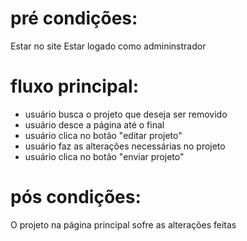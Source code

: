 # pré condições:
Estar no site
Estar logado como admininstrador

# fluxo principal:
- usuário busca o projeto que deseja ser removido
- usuário desce a página até o final
- usuário clica no botão "editar projeto"
- usuário faz as alterações necessárias no projeto
- usuário clica no botão "enviar projeto"

# pós condições:
O projeto na página principal sofre as alterações feitas

